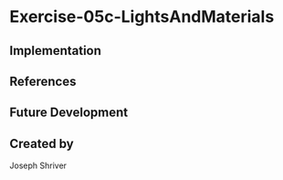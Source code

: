 # Exercise-05c-LightsAndMaterials


## Implementation

## References

## Future Development

## Created by
Joseph Shriver

